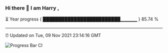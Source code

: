 ### Hi there 👋 I am Harry , 

⏳ Year progress { █████████████████████████▁▁▁▁▁ } 85.74 %

---

⏰ Updated on Tue, 09 Nov 2021 23:14:16 GMT

![Progress Bar CI](https://github.com/duykhang68/duykhang68/workflows/Progress%20Bar%20CI/badge.svg)
